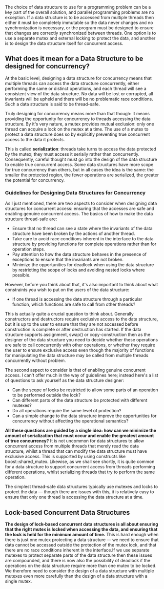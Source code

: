 The choice of data structure to use for a programming problem can be a key part of the overall solution, and parallel programming problems are no exception. If a data structure is to be accessed from multiple threads then either it must be completely immutable so the data never changes and no synchronization is necessary, or the program must be designed to ensure that changes are correctly synchronized between threads. One option is to use a separate mutex and external locking to protect the data, and another is to design the data structure itself for concurrent access.

## What does it mean for a Data Structure to be designed for concurrency?
At the basic level, designing a data structure for concurrency means that multiple threads can access the data structure concurrently, either performing the same or distinct operations, and each thread will see a consistent view of the data structure. No data will be lost or corrupted, all invariants will be upheld and there will be no problematic race conditions. Such a data structure is said to be thread-safe.

Truly designing for concurrency means more than that though: it means providing the opportunity for concurrency to threads accessing the data structure. By it's very nature, a mutex provides mutual exclusion: only one thread can acquire a lock on the mutex at a time. The use of a mutex to protect a data structure does so by explicitly preventing true concurrent access to the data it protects.

This is called __serialization__: threads take turns to access the data protected by the mutex; they must access it serially rather than concurrently. Consequently, careful thought must go into the design of the data structure to enable true concurrent access. Some data structures have more scope for true concurrency than others, but in all cases the idea is the same: the smaller the protected region, the fewer operations are serialized, the greater the potential for concurrency.

### Guidelines for Designing Data Structures for Concurrency
As I just mentioned, there are two aspects to consider when designing data structures for concurrent access: ensuring that the accesses are safe and enabling genuine concurrent access. The basics of how to make the data structure thread-safe are: 
* Ensure that no thread can see a state where the invariants of the data structure have been broken by the actions of another thread.
* Take care to avoid race conditions inherent in the interface to the data structure by providing functions for complete operations rather than for operation steps. 
* Pay attention to how the data structure behaves in the presence of exceptions to ensure that the invariants are not broken. 
* Minimize the opportunities for deadlock when using the data structure by restricting the scope of locks and avoiding nested locks where possible.

However, before you think about that, it's also important to think about what constraints you wish to put on the users of the data structure:
* If one thread is accessing the data structure through a particular function, which functions are safe to call from other threads? 

This is actually quite a crucial question to think about. Generally constructors and destructors require exclusive access to the data structure, but it is up to the user to ensure that they are not accessed before construction is complete or after destruction has started. If the data structure supports assignment, swap() or copy-construction then as the designer of the data structure you need to decide whether these operations are safe to call concurrently with other operations, or whether they require the user to ensure exclusive access even though the majority of functions for manipulating the data structure may be called from multiple threads concurrently without problem. 

The second aspect to consider is that of enabling genuine concurrent access. I can't offer much in the way of guidelines here; instead here's a list of questions to ask yourself as the data structure designer: 

* Can the scope of locks be restricted to allow some parts of an operation to be performed outside the lock? 
* Can different parts of the data structure be protected with different mutexes? 
* Do all operations require the same level of protection? 
* Can a simple change to the data structure improve the opportunities for concurrency without affecting the operational semantics?

__All these questions are guided by a single idea: how can we minimize the amount of serialization that must occur and enable the greatest amount of true concurrency?__ It is not uncommon for data structures to allow concurrent access from multiple threads that merely read the data structure, whilst a thread that can modify the data structure must have exclusive access. This is supported by using constructs like boost::shared_mutex. Likewise, as we shall see shortly, it is quite common for a data structure to support concurrent access from threads performing different operations, whilst serializing threads that try to perform the same operation.

The simplest thread-safe data structures typically use mutexes and locks to protect the data — though there are issues with this, it is relatively easy to ensure that only one thread is accessing the data structure at a time.

## Lock-based Concurrent Data Structures
__The design of lock-based concurrent data structures is all about ensuring that the right mutex is locked when accessing the data, and ensuring that the lock is held for the minimum amount of time.__ This is hard enough when there is just one mutex protecting a data structure — we need to ensure that data cannot be accessed outside the protection of the mutex lock, and that there are no race conditions inherent in the interface.If we use separate mutexes to protect separate parts of the data structure then these issues are compounded, and there is now also the possibility of deadlock if the operations on the data structure require more than one mutex to be locked. We therefore need to consider the design of a data structure with multiple mutexes even more carefully than the design of a data structure with a single mutex.

